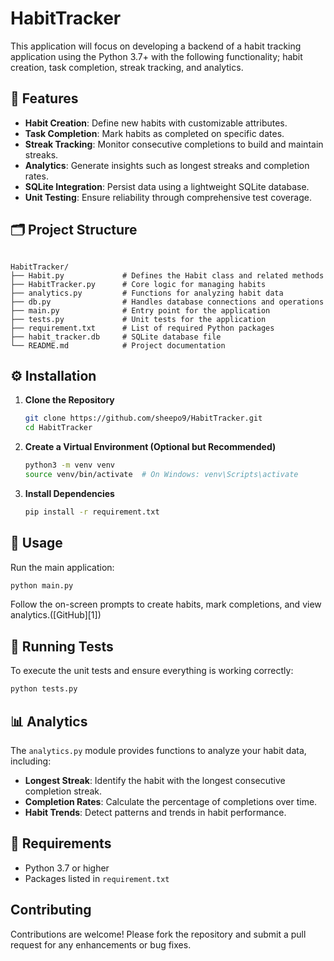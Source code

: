 # HabitTracker
This application will focus on developing a backend of a habit tracking application using the Python 3.7+ with the following functionality; habit creation, task completion, streak tracking, and analytics.

## 📌 Features

* **Habit Creation**: Define new habits with customizable attributes.
* **Task Completion**: Mark habits as completed on specific dates.
* **Streak Tracking**: Monitor consecutive completions to build and maintain streaks.
* **Analytics**: Generate insights such as longest streaks and completion rates.
* **SQLite Integration**: Persist data using a lightweight SQLite database.
* **Unit Testing**: Ensure reliability through comprehensive test coverage.

## 🗂️ Project Structure

```

HabitTracker/
├── Habit.py             # Defines the Habit class and related methods
├── HabitTracker.py      # Core logic for managing habits
├── analytics.py         # Functions for analyzing habit data
├── db.py                # Handles database connections and operations
├── main.py              # Entry point for the application
├── tests.py             # Unit tests for the application
├── requirement.txt      # List of required Python packages
├── habit_tracker.db     # SQLite database file
└── README.md            # Project documentation
```



## ⚙️ Installation

1. **Clone the Repository**

   ```bash
   git clone https://github.com/sheepo9/HabitTracker.git
   cd HabitTracker
   ```



2. **Create a Virtual Environment (Optional but Recommended)**

   ```bash
   python3 -m venv venv
   source venv/bin/activate  # On Windows: venv\Scripts\activate
   ```



3. **Install Dependencies**

   ```bash
   pip install -r requirement.txt
   ```



## 🚀 Usage

Run the main application:

```bash
python main.py
```



Follow the on-screen prompts to create habits, mark completions, and view analytics.([GitHub][1])

## 🧪 Running Tests

To execute the unit tests and ensure everything is working correctly:

```bash
python tests.py
```
## 📊 Analytics

The `analytics.py` module provides functions to analyze your habit data, including:

* **Longest Streak**: Identify the habit with the longest consecutive completion streak.
* **Completion Rates**: Calculate the percentage of completions over time.
* **Habit Trends**: Detect patterns and trends in habit performance.

## 📌 Requirements

* Python 3.7 or higher
* Packages listed in `requirement.txt`
## Contributing
Contributions are welcome! Please fork the repository and submit a pull request for any enhancements or bug fixes.



